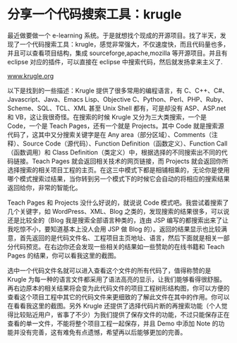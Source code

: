 # 分享一个代码搜索工具：krugle

最近做要做一个 e-learning 系统。于是就想找个现成的开源项目。找了半天，发现了一个代码搜索工具：krugle，感觉非常强大，不仅速度快，而且代码量也多，并且可以查看项目结构，集成 sourceforge,apache,mozilla 等开源项目。并且有 eclipse 对应的插件，可以直接在 eclipse 中搜索代码，然后就发扬拿来主义了.

www.krugle.org

以下是找到的一些描述：Krugle 提供了很多常用的编程语言，有 C、C++、C#、Javascript、Java、Emacs Lisp、Objective C、Python、Perl、PHP、Ruby、Scheme、SQL、TCL、XML 甚至 Unix Shell 都有，可是却没有 ASP、ASP.net 和 VB，这让我很奇怪。在搜索的时候 Krugle 又分为三大类搜索，一个是 Code，一个是 Teach Pages，还有一个就是 Projects。其中 Code 就是搜索源代码了，这其中又分搜索关键字是在 Any area（部分区域）、Comments（注释）、Source Code（源代码）、Function Definition（函数定义）、Function Call（函数调用）和 Class Definition（类定义）中，根据选择的不同搜索出不同的代码链接。Teach Pages 就会返回相关技术的网页链接，而 Projects 就会返回你所选择搜索的相关项目工程的主页。在这三中模式下都是相铺相乘的，无论你是使用哪个模式搜索过结果，当你转到另一个模式下的时候它会自动的将相应的搜索结果返回给你，非常的智能化。

Teach Pages 和 Projects 没什么好说的，就说说 Code 模式吧。我尝试着搜索了几个关键字，如 WordPress、XML、Blog 之类的，发现搜索的结果很多，可以说还是比较全的（Blog 我是搜索全部语言种类的，连由 JSP 编写的都搜索出来了让我吃惊不小，要知道基本上没人会用 JSP 做 Blog 的）。返回的结果显示也比较满意，首先返回的是代码文件名、工程项目主页地址、语言，然后下面就是相关一部分代码预览。在右边你还会发现一些相关的结果如一些赞助的在线书籍和 Teach Pages 的结果，你可以看我这里的截图。

选中一个代码文件名就可以进入查看这个文件的所有代码了，值得称赞的是 Krugle 为每一种的语言文件都采用了语法高亮的显示，让我们能够看得很舒服。再右边原本的相关结果将会变为此代码文件的项目工程树形结构图，你可以方便的查看这个项目工程中其它的代码文件来更细致的了解此文件在其中的作用。你可以在看看我这里的截图。另外 Krugle 还提供了选择代码片断的再搜索功能（个人觉得比较贴近用户，省事了不少）为我们提供了保存文件的功能，不过只能保存正在查看的单一文件，不能将整个项目工程一起保存，并且 Demo 中添加 Note 的功能并没有完善，这有难免有点遗憾，希望再以后能够更加的完善。

[分享一个代码搜索工具：krugle]:https://www.douban.com/group/topic/5667527/

